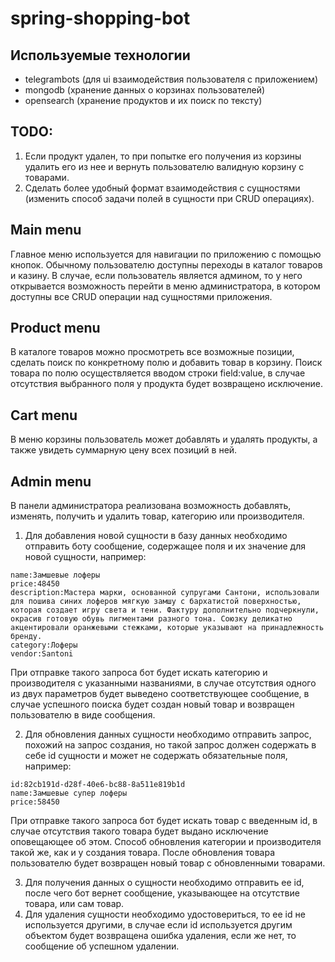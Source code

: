 # spring-shopping-bot
## Используемые технологии
- telegrambots (для ui взаимодействия пользователя с приложением)
- mongodb (хранение данных о корзинах пользователей)
- opensearch (хранение продуктов и их поиск по тексту)

## TODO:
1. Если продукт удален, то при попытке его получения из корзины
   удалить его из нее и вернуть пользователю валидную корзину с
   товарами.
2. Сделать более удобный формат взаимодействия с сущностями (изменить
   способ задачи полей в сущности при CRUD операциях).

## Main menu
Главное меню используется для навигации по приложению с помощью кнопок.
Обычному пользователю доступны переходы в каталог товаров и казину.
В случае, если пользователь является админом, то у него открывается
возможность перейти в меню администратора, в котором доступны все CRUD
операции над сущностями приложения.

## Product menu
В каталоге товаров можно просмотреть все возможные позиции, сделать
поиск по конкретному полю и добавить товар в корзину. Поиск товара
по полю осуществляется вводом строки field:value, в случае отсутствия
выбранного поля у продукта будет возвращено исключение.

## Cart menu
В меню корзины пользователь может добавлять и удалять продукты, а
также увидеть суммарную цену всех позиций в ней.

## Admin menu
В панели администратора реализована возможность добавлять, изменять,
получить и удалить товар, категорию или производителя.
1. Для добавления новой сущности в базу данных необходимо отправить
   боту сообщение, содержащее поля и их значение для новой сущности,
   например:
```
name:Замшевые лоферы
price:48450
description:Мастера марки, основанной супругами Сантони, использовали для пошива синих лоферов мягкую замшу с бархатистой поверхностью, которая создает игру света и тени. Фактуру дополнительно подчеркнули, окрасив готовую обувь пигментами разного тона. Союзку деликатно акцентировали оранжевыми стежками, которые указывают на принадлежность бренду.
category:Лоферы
vendor:Santoni
```
При отправке такого запроса бот будет искать категорию и производителя
с указанными названиями, в случае отсутствия одного из двух параметров
будет выведено соответствующее сообщение, в случае успешного поиска
будет создан новый товар и возвращен пользователю в виде сообщения.

2. Для обновления данных сущности необходимо отправить запрос, похожий
   на запрос создания, но такой запрос должен содержать в себе id
   сущности и может не содержать обязательные поля, например:
```
id:82cb191d-d28f-40e6-bc88-8a511e819b1d
name:Замшевые супер лоферы
price:58450
```
При отправке такого запроса бот будет искать товар с введенным id,
в случае отсутствия такого товара будет выдано исключение оповещающее
об этом. Способ обновления категории и производителя такой же, как и
у создания товара. После обновления товара пользователю будет возвращен
новый товар с обновленными товарами.

3. Для получения данных о сущности необходимо отправить ее id,
   после чего бот вернет сообщение, указывающее на отсутствие
   товара, или сам товар.
4. Для удаления сущности необходимо удостовериться, то ее id не
   используется другими, в случае если id используется другим
   объектом будет возвращена ошибка удаления, если же нет, то
   сообщение об успешном удалении.